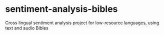 # sentiment-analysis-bibles
Cross lingual sentiment analysis project for low-resource languages, using text and audio Bibles
